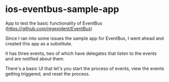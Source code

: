 # ios-eventbus-sample-app
App to test the basic functionality of EventBus (https://github.com/regexident/EventBus)

Since I ran into some issues the sample app for EventBus, I went ahead and created this app as a substitute.

It has three events, two of which have delegates that listen to the events and are notified about them. 

There's a basic UI that let's you start the process of events, view the events getting triggered, and reset the process. 

